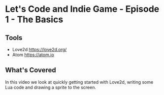 # Let's Code and Indie Game - Episode 1 - The Basics

## Tools

- Love2d https://love2d.org/
- Atom https://atom.io

## What's Covered

In this video we look at quickly getting started with Love2d, writing some Lua code and drawing a sprite to the screen.

